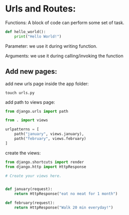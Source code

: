 # Urls and Routes:

Functions: A block of code can perform some set of task.

```python
def hello_world():
	print("Hello World!")

```

Parameter: we use it during writing function.

Arguments: we use it during calling/invoking the function

## Add new pages:

add new urls page inside the app folder:

```
touch urls.py
```

add path to views page:

```python
from django.urls import path

from . import views

urlpatterns = [
    path("january", views.january),
    path("february", views.february)
]
```

create the views:

```python
from django.shortcuts import render
from django.http import HttpResponse

# Create your views here.


def january(request):
    return HttpResponse("eat no meat for 1 month")

def february(request):
    return HttpResponse("Walk 20 min everyday!")

```
